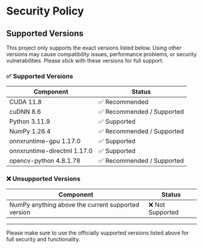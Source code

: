 # Security Policy

## Supported Versions

This project only supports the exact versions listed below. Using other versions may cause compatibility issues, performance problems, or security vulnerabilities. Please stick with these versions for full support.

### ✅ Supported Versions

| Component                     | Status         |
| ---------------------------- | -------------- |
| CUDA 11.8                    | ✅ Recommended |
| cuDNN 8.6                    | ✅ Recommended / Supported  |
| Python 3.11.9                | ✅ Supported   |
| NumPy 1.26.4                 | ✅ Recommended / Supported  |
| onnxruntime-gpu 1.17.0       | ✅ Supported   |
| onnxruntime-directml 1.17.0  | ✅ Supported   |
| opencv-python 4.8.1.78       | ✅ Recommended / Supported  |

### ❌ Unsupported Versions

| Component                     | Status         |
| ---------------------------- | -------------- |
| NumPy anything above the current supported version | ❌ Not Supported |

---

Please make sure to use the officially supported versions listed above for full security and functionality.


